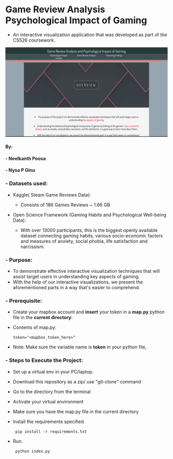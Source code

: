 # Game Review Analysis Psychological Impact of Gaming

- An interactive visualization application that was developed as part of the CS526 coursework.

![](https://github.com/neelkanthpoosa/Game_Review_Analysis-Psychological_Impact_Gaming/blob/main/assets/d.gif)

#### By:
#### - Neelkanth Poosa
#### - Nysa P Ginu
### - Datasets used:
   - Kaggle( Steam Game Reviews Data): 
      - Consists of 186 Games Reviews ~ 1.66 GB
        
   - Open Science Framework (Gaming Habits and Psychological Well-being Data):
      - With over 13000 participants, this is the biggest openly available dataset connecting gaming habits, various socio-economic factors and measures of anxiety, social phobia, life satisfaction and narcissism.

### - Purpose:
   - To demonstrate effective interactive visualization techniques that will assist target users in understanding key aspects of gaming.
   - With the help of our interactive visualizations, we present the aforementioned parts in a way that's easier to comprehend.

### - Prerequisite:
   - Create your mapbox account and **insert** your token in a **map.py** python file in the **current directory**:
   - Contents of map.py:
         
         token="<mapbox_token_here>"
         
   - Note: Make sure the variable name is **token** in your python file,

### - Steps to Execute the Project:
   - Set up a virtual env in your PC/laptop.
   - Download this repository as a zip/ use "git-clone" command    
   - Go to the directory from the terminal
   - Activate your virtual environment
   - Make sure you have the map.py file in the current directory
   - Install the requirements specified 
         
          pip install -r requirements.txt  
   
   - Run: 
    
    
          python index.py   
